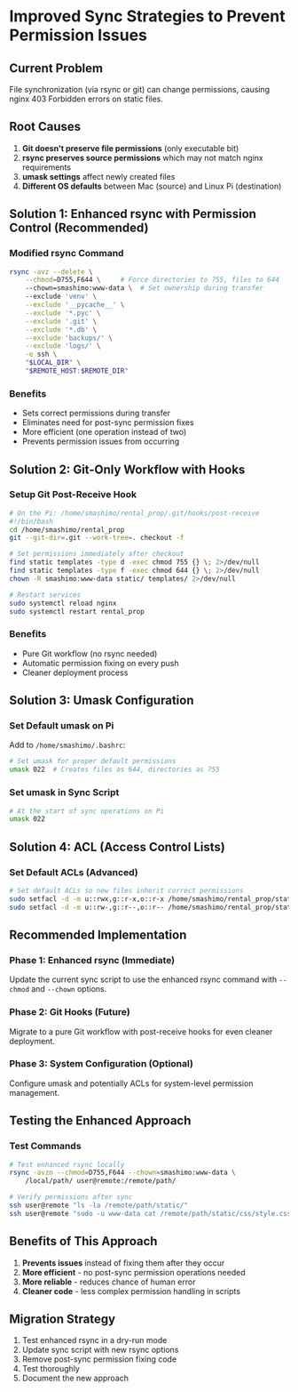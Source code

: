 # Improved Sync Strategies to Prevent Permission Issues

## Current Problem
File synchronization (via rsync or git) can change permissions, causing nginx 403 Forbidden errors on static files.

## Root Causes
1. **Git doesn't preserve file permissions** (only executable bit)
2. **rsync preserves source permissions** which may not match nginx requirements
3. **umask settings** affect newly created files
4. **Different OS defaults** between Mac (source) and Linux Pi (destination)

## Solution 1: Enhanced rsync with Permission Control (Recommended)

### Modified rsync Command
```bash
rsync -avz --delete \
    --chmod=D755,F644 \     # Force directories to 755, files to 644
    --chown=smashimo:www-data \  # Set ownership during transfer
    --exclude 'venv' \
    --exclude '__pycache__' \
    --exclude '*.pyc' \
    --exclude '.git' \
    --exclude '*.db' \
    --exclude 'backups/' \
    --exclude 'logs/' \
    -e ssh \
    "$LOCAL_DIR" \
    "$REMOTE_HOST:$REMOTE_DIR"
```

### Benefits
- Sets correct permissions during transfer
- Eliminates need for post-sync permission fixes
- More efficient (one operation instead of two)
- Prevents permission issues from occurring

## Solution 2: Git-Only Workflow with Hooks

### Setup Git Post-Receive Hook
```bash
# On the Pi: /home/smashimo/rental_prop/.git/hooks/post-receive
#!/bin/bash
cd /home/smashimo/rental_prop
git --git-dir=.git --work-tree=. checkout -f

# Set permissions immediately after checkout
find static templates -type d -exec chmod 755 {} \; 2>/dev/null
find static templates -type f -exec chmod 644 {} \; 2>/dev/null
chown -R smashimo:www-data static/ templates/ 2>/dev/null

# Restart services
sudo systemctl reload nginx
sudo systemctl restart rental_prop
```

### Benefits
- Pure Git workflow (no rsync needed)
- Automatic permission fixing on every push
- Cleaner deployment process

## Solution 3: Umask Configuration

### Set Default umask on Pi
Add to `/home/smashimo/.bashrc`:
```bash
# Set umask for proper default permissions
umask 022  # Creates files as 644, directories as 755
```

### Set umask in Sync Script
```bash
# At the start of sync operations on Pi
umask 022
```

## Solution 4: ACL (Access Control Lists)

### Set Default ACLs (Advanced)
```bash
# Set default ACLs so new files inherit correct permissions
sudo setfacl -d -m u::rwx,g::r-x,o::r-x /home/smashimo/rental_prop/static
sudo setfacl -d -m u::rw-,g::r--,o::r-- /home/smashimo/rental_prop/static
```

## Recommended Implementation

### Phase 1: Enhanced rsync (Immediate)
Update the current sync script to use the enhanced rsync command with `--chmod` and `--chown` options.

### Phase 2: Git Hooks (Future)
Migrate to a pure Git workflow with post-receive hooks for even cleaner deployment.

### Phase 3: System Configuration (Optional)
Configure umask and potentially ACLs for system-level permission management.

## Testing the Enhanced Approach

### Test Commands
```bash
# Test enhanced rsync locally
rsync -avzn --chmod=D755,F644 --chown=smashimo:www-data \
    /local/path/ user@remote:/remote/path/

# Verify permissions after sync
ssh user@remote "ls -la /remote/path/static/"
ssh user@remote "sudo -u www-data cat /remote/path/static/css/style.css"
```

## Benefits of This Approach
1. **Prevents issues** instead of fixing them after they occur
2. **More efficient** - no post-sync permission operations needed
3. **More reliable** - reduces chance of human error
4. **Cleaner code** - less complex permission handling in scripts

## Migration Strategy
1. Test enhanced rsync in a dry-run mode
2. Update sync script with new rsync options
3. Remove post-sync permission fixing code
4. Test thoroughly
5. Document the new approach
